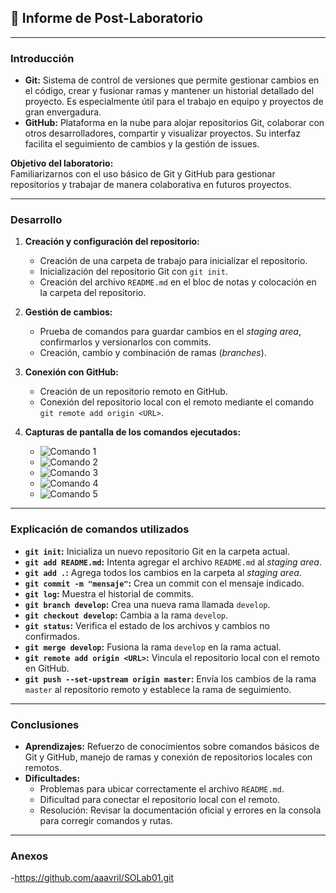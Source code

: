 
## 📝 Informe de Post-Laboratorio

---

### Introducción  
- **Git:** Sistema de control de versiones que permite gestionar cambios en el código, crear y fusionar ramas y mantener un historial detallado del proyecto. Es especialmente útil para el trabajo en equipo y proyectos de gran envergadura.  
- **GitHub:** Plataforma en la nube para alojar repositorios Git, colaborar con otros desarrolladores, compartir y visualizar proyectos. Su interfaz facilita el seguimiento de cambios y la gestión de issues.  

**Objetivo del laboratorio:**  
Familiarizarnos con el uso básico de Git y GitHub para gestionar repositorios y trabajar de manera colaborativa en futuros proyectos.

---

### Desarrollo  
1. **Creación y configuración del repositorio:**  
   - Creación de una carpeta de trabajo para inicializar el repositorio.  
   - Inicialización del repositorio Git con `git init`.  
   - Creación del archivo `README.md` en el bloc de notas y colocación en la carpeta del repositorio.  

2. **Gestión de cambios:**  
   - Prueba de comandos para guardar cambios en el *staging area*, confirmarlos y versionarlos con commits.  
   - Creación, cambio y combinación de ramas (*branches*).  

3. **Conexión con GitHub:**  
   - Creación de un repositorio remoto en GitHub.  
   - Conexión del repositorio local con el remoto mediante el comando `git remote add origin <URL>`.  

4. **Capturas de pantalla de los comandos ejecutados:**  
   - ![Comando 1](https://github.com/user-attachments/assets/0ed1c21b-7f7e-4a33-9033-9544145cd9bf)  
   - ![Comando 2](https://github.com/user-attachments/assets/d8e27e80-587c-40be-98dd-070822284454)  
   - ![Comando 3](https://github.com/user-attachments/assets/ca6c634a-5fd7-481f-8201-53b6b228cb75)  
   - ![Comando 4](https://github.com/user-attachments/assets/13d7a41f-df07-43ab-982a-00fd933d3d04)  
   - ![Comando 5](https://github.com/user-attachments/assets/e66cd1bc-35ae-4b75-97ea-fe1e21572256)  

---

### Explicación de comandos utilizados  
- **`git init`:** Inicializa un nuevo repositorio Git en la carpeta actual.  
- **`git add README.md`:** Intenta agregar el archivo `README.md` al *staging area*.  
- **`git add .`:** Agrega todos los cambios en la carpeta al *staging area*.  
- **`git commit -m "mensaje"`:** Crea un commit con el mensaje indicado.  
- **`git log`:** Muestra el historial de commits.  
- **`git branch develop`:** Crea una nueva rama llamada `develop`.  
- **`git checkout develop`:** Cambia a la rama `develop`.  
- **`git status`:** Verifica el estado de los archivos y cambios no confirmados.  
- **`git merge develop`:** Fusiona la rama `develop` en la rama actual.  
- **`git remote add origin <URL>`:** Vincula el repositorio local con el remoto en GitHub.  
- **`git push --set-upstream origin master`:** Envía los cambios de la rama `master` al repositorio remoto y establece la rama de seguimiento.

---

### Conclusiones  
- **Aprendizajes:** Refuerzo de conocimientos sobre comandos básicos de Git y GitHub, manejo de ramas y conexión de repositorios locales con remotos.  
- **Dificultades:**  
  - Problemas para ubicar correctamente el archivo `README.md`.  
  - Dificultad para conectar el repositorio local con el remoto.  
  - Resolución: Revisar la documentación oficial y errores en la consola para corregir comandos y rutas.  

---

### Anexos  
-https://github.com/aaavril/SOLab01.git
```
